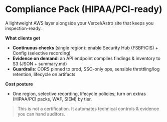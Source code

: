 # Compliance Pack (HIPAA/PCI-ready)

A lightweight AWS layer alongside your Vercel/Astro site that keeps you inspection-ready.

**What clients get**
- **Continuous checks** (single region): enable Security Hub (FSBP/CIS) + Config (selective recording)
- **Evidence on demand**: an API endpoint compiles findings & inventory to S3 (JSON + summary.md)
- **Guardrails**: CORS pinned to prod, SSO-only ops, sensible throttling/log retention, lifecycle on artifacts

**Cost posture**
- One region, selective recording, lifecycle policies; turn on extras (HIPAA/PCI packs, WAF, SIEM) by tier.

> This is not a certification. It automates technical controls & evidence you can hand auditors.
